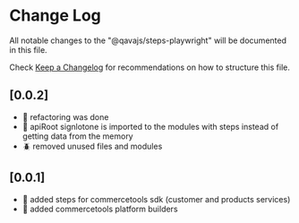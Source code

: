 # Change Log

All notable changes to the "@qavajs/steps-playwright" will be documented in this file.

Check [Keep a Changelog](http://keepachangelog.com/) for recommendations on how to structure this file.

## [0.0.2]
- :rocket: refactoring was done
- :rocket: apiRoot signlotone is imported to the modules with steps instead of getting data from the memory
- :beetle: removed unused files and modules  

## [0.0.1]
- :rocket: added steps for commercetools sdk (customer and products services)
- :rocket: added commercetools platform builders
